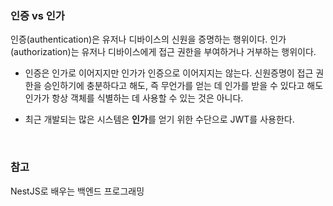 ### 인증 vs 인가

인증(authentication)은 유저나 디바이스의 신원을 증명하는 행위이다. 
인가(authorization)는 유저나 디바이스에게 접근 권한을 부여하거나 거부하는 행위이다. 
- 인증은 인가로 이어지지만 인가가 인증으로 이어지지는 않는다. 신원증명이 접근 권한을 승인하기에 충분하다고 해도, 즉 무언가를 얻는 데 인가를 받을 수 있다고 해도 인가가 항상 객체를 식별하는 데 사용할 수 있는 것은 아니다. 

- 최근 개발되는 많은 시스템은 <b>인가</b>를 얻기 위한 수단으로 JWT를 사용한다. 

<br>

### 참고

NestJS로 배우는 백엔드 프로그래밍
